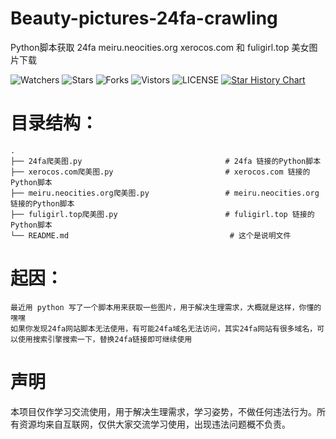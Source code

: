 # Beauty-pictures-24fa-crawling  
Python脚本获取 24fa meiru.neocities.org xerocos.com 和 fuligirl.top 美女图片下载  

![Watchers](https://img.shields.io/github/watchers/UiLgNoD-lIaMtOh/Beauty-pictures-24fa-crawling) ![Stars](https://img.shields.io/github/stars/UiLgNoD-lIaMtOh/Beauty-pictures-24fa-crawling) ![Forks](https://img.shields.io/github/forks/UiLgNoD-lIaMtOh/Beauty-pictures-24fa-crawling) ![Vistors](https://visitor-badge.laobi.icu/badge?page_id=UiLgNoD-lIaMtOh.Python-script-EEBBK-learning-computer-H6-learning-materials-download) ![LICENSE](https://img.shields.io/badge/license-CC%20BY--SA%204.0-green.svg)
<a href="https://star-history.com/#UiLgNoD-lIaMtOh/Beauty-pictures-24fa-crawling&Date">
  <picture>
    <source media="(prefers-color-scheme: dark)" srcset="https://api.star-history.com/svg?repos=UiLgNoD-lIaMtOh/Beauty-pictures-24fa-crawling&type=Date&theme=dark" />
    <source media="(prefers-color-scheme: light)" srcset="https://api.star-history.com/svg?repos=UiLgNoD-lIaMtOh/Beauty-pictures-24fa-crawling&type=Date" />
    <img alt="Star History Chart" src="https://api.star-history.com/svg?repos=UiLgNoD-lIaMtOh/Beauty-pictures-24fa-crawling&type=Date" />
  </picture>
</a>

# 目录结构：
    .
    ├── 24fa爬美图.py                                # 24fa 链接的Python脚本  
    ├── xerocos.com爬美图.py                         # xerocos.com 链接的Python脚本  
    ├── meiru.neocities.org爬美图.py                 # meiru.neocities.org 链接的Python脚本  
    ├── fuligirl.top爬美图.py                        # fuligirl.top 链接的Python脚本  
    └── README.md                                    # 这个是说明文件   

# 起因：
    最近用 python 写了一个脚本用来获取一些图片，用于解决生理需求，大概就是这样，你懂的嘿嘿
    如果你发现24fa网站脚本无法使用，有可能24fa域名无法访问，其实24fa网站有很多域名，可以使用搜索引擎搜索一下，替换24fa链接即可继续使用

# 声明
本项目仅作学习交流使用，用于解决生理需求，学习姿势，不做任何违法行为。所有资源均来自互联网，仅供大家交流学习使用，出现违法问题概不负责。 
